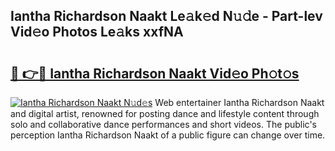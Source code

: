 ## Iantha Richardson Naakt Le𝚊k𝚎d N𝚞𝚍e - Part-lev Vid𝚎o Photos Le𝚊ks xxfNA

# <h2><a href="http://fb6qyz2.evod.top/?m=Iantha+Richardson+Naakt">🔗 👉🔴 Iantha Richardson Naakt Vid𝚎o Ph𝚘t𝚘s</a></h2>

[![Iantha Richardson Naakt N𝚞d𝚎s](https://i.imgur.com/8V9OHl7.gif)](http://fb6qyz2.evod.top/?m=Iantha+Richardson+Naakt)
Web entertainer Iantha Richardson Naakt and digital artist, renowned for posting dance and lifestyle content through solo and collaborative dance performances and short videos. The public's perception Iantha Richardson Naakt of a public figure can change over time. 

